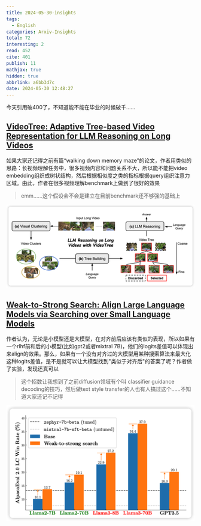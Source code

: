 ```yaml
---
title: 2024-05-30-insights
tags:
  - English
categories: Arxiv-Insights
total: 72
interesting: 2
read: 452
cite: 401
publish: 11
mathjax: true
hidden: true
abbrlink: a6bb3d7c
date: 2024-05-30 12:48:27
---
```


今天引用破400了，不知道能不能在毕业的时候破千……

## [VideoTree: Adaptive Tree-based Video Representation for LLM Reasoning on Long Videos](https://arxiv.org/pdf/2405.19209)

如果大家还记得之前有篇“walking down memory maze”的论文，作者用类似的思路：长视频理解任务中，很多视频内容和问题关系不大，所以能不能把video embedding组织成树状结构，然后根据相似度之类的指标根据query组织注意力区域。由此，作者在很多视频理解benchmark上做到了很好的效果

> emm……这个假设会不会是建立在目前benchmark还不够强的基础上

<img src="../../files/images/arxiv-insights/2024-05-27-05-31/video-tree.png">



## [Weak-to-Strong Search: Align Large Language Models via Searching over Small Language Models](https://arxiv.org/pdf/2405.19262)

作者认为，无论是小模型还是大模型，在对齐前后应该有类似的表现，所以如果有一个rlhf前和后的小模型(比如gpt2或者mixtral 7B)，他们的logits差值可以体现出来align的效果。那么，如果有一个没有对齐过的大模型用某种搜索算法来最大化这种logits差值，是不是就可以让大模型找到"类似于对齐后"的答案了呢？作者做了实验，发现还真可以

> 这个招数让我想到了之前diffusion领域有个叫 classifier guidance decoding的技巧，然后做text style transfer的人也有人搞过这个……不知道大家还记不记得

<img src="../../files/images/arxiv-insights/2024-05-27-05-31/weak-to-strong-search.png">
